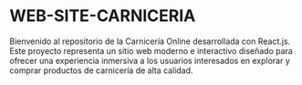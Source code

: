 # WEB-SITE-CARNICERIA
Bienvenido al repositorio de la Carnicería Online desarrollada con React.js. Este proyecto representa un sitio web moderno e interactivo diseñado para ofrecer una experiencia inmersiva a los usuarios interesados en explorar y comprar productos de carnicería de alta calidad.
